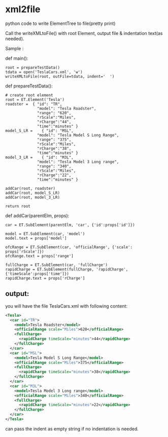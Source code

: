 # xml2file
python code to write ElementTree to file(pretty print)

Call the writeXMLtoFile() with root Element, output file & indentation text(as needed).

Sample :

def main():

    root = prepareTestData()
    tdata = open('TeslaCars.xml', 'w')
    writeXMLtoFile(root, outFile=tdata, indent='  ')
    
def prepareTestData():
    
    # create root element    
    root = ET.Element('Tesla')
    roadster =	{ "id": "TR",
                  "model": "Tesla Roadster",
                  "range": "620",
                  "rScale":"Miles",
                  "rCharge":"44",
                  "time":"minutes" }
    model_S_LR =	{ "id": "MSL",
                  "model": "Tesla Model S Long Range",
                  "range": "375",
                  "rScale":"Miles",
                  "rCharge":"38",
                  "time":"minutes" }
    model_3_LR =	{ "id": "M3L",
                  "model": "Tesla Model 3 Long range",
                  "range": "340",
                  "rScale":"Miles",
                  "rCharge":"22",
                  "time":"minutes" }

    addCar(root, roadster)
    addCar(root, model_S_LR)
    addCar(root, model_3_LR)
    
    return root

def addCar(parentElm, props):

    car = ET.SubElement(parentElm, 'car', {'id':props['id']})

    model = ET.SubElement(car, 'model')
    model.text = props['model']

    ofcRange = ET.SubElement(car, 'officialRange', {'scale': props['rScale']})
    ofcRange.text = props['range']

    fullCharge = ET.SubElement(car, 'fullCharge')
    rapidCharge = ET.SubElement(fullCharge, 'rapidCharge', {'timeScale':props['time']})
    rapidCharge.text = props['rCharge']
    

output:
------
you will have the file TeslaCars.xml with following content:

```xml
<Tesla>
  <car id="TR">
    <model>Tesla Roadster</model>
    <officialRange scale="Miles">620</officialRange>
    <fullCharge>
      <rapidCharge timeScale="minutes">44</rapidCharge>
    </fullCharge>
  </car>
  <car id="MSL">
    <model>Tesla Model S Long Range</model>
    <officialRange scale="Miles">375</officialRange>
    <fullCharge>
      <rapidCharge timeScale="minutes">38</rapidCharge>
    </fullCharge>
  </car>
  <car id="M3L">
    <model>Tesla Model 3 Long range</model>
    <officialRange scale="Miles">340</officialRange>
    <fullCharge>
      <rapidCharge timeScale="minutes">22</rapidCharge>
    </fullCharge>
  </car>
</Tesla>
```

can pass the indent as empty string if no indentation is needed.
